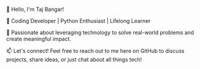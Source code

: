 👋 Hello, I'm Taj Bangar!

🚀 Coding Developer | Python Enthusiast | Lifelong Learner

🌟 Passionate about leveraging technology to solve real-world problems and create meaningful impact.

📫 Let's connect! Feel free to reach out to me here on GitHub to discuss projects, share ideas, or just chat about all things tech!

<!--
**TajBangar/TajBangar** is a ✨ _special_ ✨ repository because its `README.md` (this file) appears on your GitHub profile.

Here are some ideas to get you started:

- 🔭 I’m currently working on ...
- 🌱 I’m currently learning ...
- 👯 I’m looking to collaborate on ...
- 🤔 I’m looking for help with ...
- 💬 Ask me about ...
- 📫 How to reach me: ...
- 😄 Pronouns: ...
- ⚡ Fun fact: ...
-->
